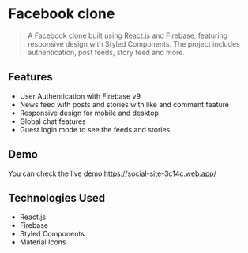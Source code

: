 # Facebook clone

> A Facebook clone built using React.js and Firebase, featuring responsive design with Styled Components. The project includes authentication, post feeds, story feed and more.

## Features

- User Authentication with Firebase v9
- News feed with posts and stories with like and comment feature
- Responsive design for mobile and desktop
- Global chat features
- Guest login mode to see the feeds and stories

## Demo

You can check the live demo https://social-site-3c14c.web.app/


## Technologies Used

- React.js
- Firebase
- Styled Components
- Material Icons
